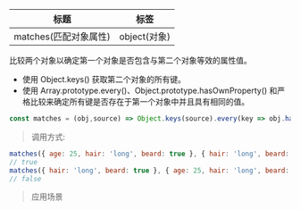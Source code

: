 |  标题   | 标签  |
|  ----  | ----  |
| matches(匹配对象属性) | object(对象) |

比较两个对象以确定第一个对象是否包含与第二个对象等效的属性值。

* 使用 Object.keys() 获取第二个对象的所有键。
* 使用 Array.prototype.every()、Object.prototype.hasOwnProperty() 和严格比较来确定所有键是否存在于第一个对象中并且具有相同的值。

```js
const matches = (obj,source) => Object.keys(source).every(key => obj.hasOwnProperty(key) && source[key] === obj[key]);
```

> 调用方式:

```js
matches({ age: 25, hair: 'long', beard: true }, { hair: 'long', beard: true });
// true
matches({ hair: 'long', beard: true }, { age: 25, hair: 'long', beard: true });
// false
```

> 应用场景